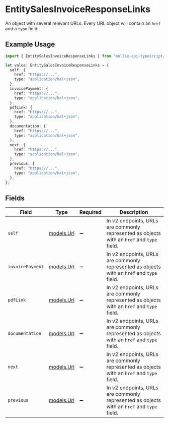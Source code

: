# EntitySalesInvoiceResponseLinks

An object with several relevant URLs. Every URL object will contain an `href` and a `type` field.

## Example Usage

```typescript
import { EntitySalesInvoiceResponseLinks } from "mollie-api-typescript/models";

let value: EntitySalesInvoiceResponseLinks = {
  self: {
    href: "https://...",
    type: "application/hal+json",
  },
  invoicePayment: {
    href: "https://...",
    type: "application/hal+json",
  },
  pdfLink: {
    href: "https://...",
    type: "application/hal+json",
  },
  documentation: {
    href: "https://...",
    type: "application/hal+json",
  },
  next: {
    href: "https://...",
    type: "application/hal+json",
  },
  previous: {
    href: "https://...",
    type: "application/hal+json",
  },
};
```

## Fields

| Field                                                                                      | Type                                                                                       | Required                                                                                   | Description                                                                                |
| ------------------------------------------------------------------------------------------ | ------------------------------------------------------------------------------------------ | ------------------------------------------------------------------------------------------ | ------------------------------------------------------------------------------------------ |
| `self`                                                                                     | [models.Url](../models/url.md)                                                             | :heavy_minus_sign:                                                                         | In v2 endpoints, URLs are commonly represented as objects with an `href` and `type` field. |
| `invoicePayment`                                                                           | [models.Url](../models/url.md)                                                             | :heavy_minus_sign:                                                                         | In v2 endpoints, URLs are commonly represented as objects with an `href` and `type` field. |
| `pdfLink`                                                                                  | [models.Url](../models/url.md)                                                             | :heavy_minus_sign:                                                                         | In v2 endpoints, URLs are commonly represented as objects with an `href` and `type` field. |
| `documentation`                                                                            | [models.Url](../models/url.md)                                                             | :heavy_minus_sign:                                                                         | In v2 endpoints, URLs are commonly represented as objects with an `href` and `type` field. |
| `next`                                                                                     | [models.Url](../models/url.md)                                                             | :heavy_minus_sign:                                                                         | In v2 endpoints, URLs are commonly represented as objects with an `href` and `type` field. |
| `previous`                                                                                 | [models.Url](../models/url.md)                                                             | :heavy_minus_sign:                                                                         | In v2 endpoints, URLs are commonly represented as objects with an `href` and `type` field. |